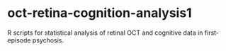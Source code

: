 # oct-retina-cognition-analysis1
R scripts for statistical analysis of retinal OCT and cognitive data in first-episode psychosis.
